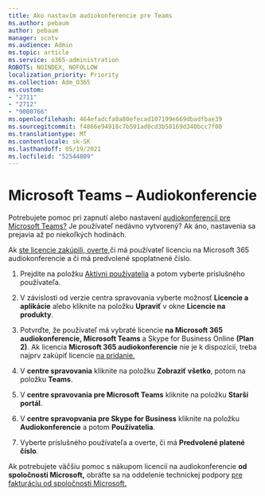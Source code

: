 ```yaml
---
title: Ako nastavím audiokonferencie pre Teams
ms.author: pebaum
author: pebaum
manager: scotv
ms.audience: Admin
ms.topic: article
ms.service: o365-administration
ROBOTS: NOINDEX, NOFOLLOW
localization_priority: Priority
ms.collection: Adm_O365
ms.custom:
- "2711"
- "2712"
- "9000766"
ms.openlocfilehash: 464efadcfa0a80efecad107199e669dbadfbae39
ms.sourcegitcommit: f4866e94918c7b591ad0cd3b58169d340bcc7f00
ms.translationtype: MT
ms.contentlocale: sk-SK
ms.lasthandoff: 05/19/2021
ms.locfileid: "52544809"
---
```

# <a name="microsoft-teams--audio-conferencing"></a>Microsoft Teams – Audiokonferencie

Potrebujete pomoc pri zapnutí alebo nastavení [audiokonferencií pre Microsoft Teams?](/microsoftteams/set-up-audio-conferencing-in-teams)  Je používateľ nedávno vytvorený? Ak áno, nastavenia sa prejavia až po niekoľkých hodinách.

Ak [ste licencie zakúpili, overte,](/microsoftteams/set-up-audio-conferencing-in-teams#step-2-get-and-assign-licenses)či má používateľ licenciu na Microsoft 365 audiokonferencie a či má predvolené spoplatnené číslo.

1. Prejdite na položku [Aktívni používatelia](https://admin.microsoft.com/Adminportal/Home?source=applauncher#/users) a potom vyberte príslušného používateľa.

2. V závislosti od verzie centra spravovania vyberte možnosť **Licencie a aplikácie** alebo kliknite na položku **Upraviť** v okne **Licencie na produkty**.

3. Potvrďte, že používateľ má vybraté licencie **na Microsoft 365 audiokonferencie, Microsoft Teams** a Skype for Business Online **(Plan 2)**. Ak licencia **Microsoft 365 audiokonferencie** nie je k dispozícii, treba najprv zakúpiť licencie [na pridanie.](/microsoftteams/teams-add-on-licensing/microsoft-teams-add-on-licensing?tabs=small-business)

4. V **centre spravovania** kliknite na položku **Zobraziť všetko**, potom na položku **Teams**.

5. V **centre spravovania pre Microsoft Teams** kliknite na položku **Starší portál**.

6. V **centre spravopvania pre Skype for Business** kliknite na položku **Audiokonferencie** a potom **Používatelia**.

7. Vyberte príslušného používateľa a overte, či má **Predvolené platené číslo**.

Ak potrebujete väčšiu pomoc s nákupom licencií na audiokonferencie **od spoločnosti Microsoft,** obráťte sa na oddelenie technickej podpory [pre fakturáciu od spoločnosti Microsoft.](https://go.microsoft.com/fwlink/p/?linkid=518322)

